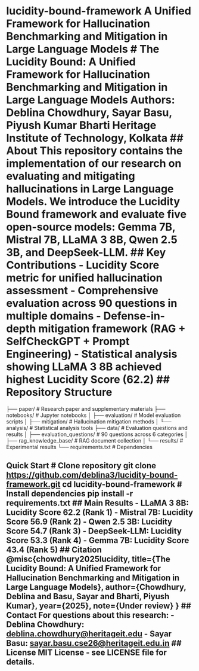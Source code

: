 # lucidity-bound-framework A Unified Framework for Hallucination Benchmarking and Mitigation in Large Language Models # The Lucidity Bound: A Unified Framework for Hallucination Benchmarking and Mitigation in Large Language Models **Authors:** Deblina Chowdhury, Sayar Basu, Piyush Kumar Bharti Heritage Institute of Technology, Kolkata ## About This repository contains the implementation of our research on evaluating and mitigating hallucinations in Large Language Models. We introduce the Lucidity Bound framework and evaluate five open-source models: Gemma 7B, Mistral 7B, LLaMA 3 8B, Qwen 2.5 3B, and DeepSeek-LLM. ## Key Contributions - Lucidity Score metric for unified hallucination assessment - Comprehensive evaluation across 90 questions in multiple domains - Defense-in-depth mitigation framework (RAG + SelfCheckGPT + Prompt Engineering) - Statistical analysis showing LLaMA 3 8B achieved highest Lucidity Score (62.2) ## Repository Structure
├── paper/                     # Research paper and supplementary materials
├── notebooks/                # Jupyter notebooks
│   ├── evaluation/           # Model evaluation scripts
│   ├── mitigation/           # Hallucination mitigation methods
│   └── analysis/             # Statistical analysis tools
├── data/                      # Evaluation questions and results
│   ├── evaluation_questions/ # 90 questions across 6 categories
│   ├── rag_knowledge_base/   # RAG document collection
│   └── results/              # Experimental results
└── requirements.txt          # Dependencies
## Quick Start # Clone repository git clone https://github.com/deblina3/lucidity-bound-framework.git cd lucidity-bound-framework # Install dependencies pip install -r requirements.txt ## Main Results - LLaMA 3 8B: Lucidity Score 62.2 (Rank 1) - Mistral 7B: Lucidity Score 56.9 (Rank 2) - Qwen 2.5 3B: Lucidity Score 54.7 (Rank 3) - DeepSeek-LLM: Lucidity Score 53.3 (Rank 4) - Gemma 7B: Lucidity Score 43.4 (Rank 5) ## Citation @misc{chowdhury2025lucidity, title={The Lucidity Bound: A Unified Framework for Hallucination Benchmarking and Mitigation in Large Language Models}, author={Chowdhury, Deblina and Basu, Sayar and Bharti, Piyush Kumar}, year={2025}, note={Under review} } ## Contact For questions about this research: - Deblina Chowdhury: deblina.chowdhury@heritageit.edu - Sayar Basu: sayar.basu.cse26@heritageit.edu.in ## License MIT License - see LICENSE file for details.
